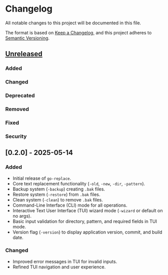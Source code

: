 # Changelog

All notable changes to this project will be documented in this file.

The format is based on [Keep a Changelog](https://keepachangelog.com/en/1.0.0/),
and this project adheres to [Semantic Versioning](https://semver.org/spec/v2.0.0.html).

## [Unreleased]
### Added
<!-- Add new changes for the next release here -->
### Changed
### Deprecated
### Removed
### Fixed
### Security

## [0.2.0] - 2025-05-14

### Added
- Initial release of `go-replace`.
- Core text replacement functionality (`-old`, `-new`, `-dir`, `-pattern`).
- Backup system (`-backup`) creating `.bak` files.
- Restore system (`-restore`) from `.bak` files.
- Clean system (`-clean`) to remove `.bak` files.
- Command-Line Interface (CLI) mode for all operations.
- Interactive Text User Interface (TUI) wizard mode (`-wizard` or default on no args).
- Basic input validation for directory, pattern, and required fields in TUI mode.
- Version flag (`-version`) to display application version, commit, and build date.
### Changed
- Improved error messages in TUI for invalid inputs.
- Refined TUI navigation and user experience.

[Unreleased]: https://github.com/arwahdevops/go-replace/compare/v0.1.0...HEAD
[0.1.0]: https://github.com/arwahdevops/go-replace/releases/tag/v0.1.0
